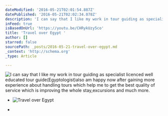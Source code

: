 ```yaml
---
dateModified: '2016-05-21T02:01:54.887Z'
datePublished: '2016-05-21T02:02:34.078Z'
description: 'I can say that I like my work in tour guiding as specialist licenced well educated tour guide(Egyptologist)also am happy now after gaining more experience about handling tours which help me to get the best quality of service which is improving the whole stay,excursions and much more. '
inFeed: true
isBasedOnUrl: 'https://youtu.be/CHRykUzy5co'
title: 'Travel over Egypt '
author: []
starred: false
sourcePath: _posts/2016-05-21-travel-over-egypt.md
_context: 'http://schema.org'
_type: Article

---
```

![I can say that I like my work in tour guiding as specialist licenced well educated tour guide(Egyptologist)also am happy now after gaining more experience about handling tours which help me to get the best quality of service which is improving the whole stay,excursions and much more. ](https://the-grid-user-content.s3-us-west-2.amazonaws.com/b92c88fb-528f-42e8-a5a9-cea878d7cde0.jpg)

* ![Travel over Egypt ](https://the-grid-user-content.s3-us-west-2.amazonaws.com/d5cccd21-bf5e-4d7b-b063-f5203b058c6f.jpg)

*